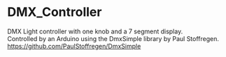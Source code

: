 # DMX_Controller

DMX Light controller with one knob and a 7 segment display.<br>
Controlled by an Arduino using the DmxSimple library by Paul Stoffregen.<br>
https://github.com/PaulStoffregen/DmxSimple
